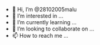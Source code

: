- 👋 Hi, I’m @28102005malu
- 👀 I’m interested in ...
- 🌱 I’m currently learning ...
- 💞️ I’m looking to collaborate on ...
- 📫 How to reach me ...

<!---
28102005malu/28102005malu is a ✨ special ✨ repository because its `README.md` (this file) appears on your GitHub profile.
You can click the Preview link to take a look at your changes.
--->
